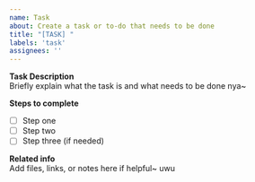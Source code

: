 ```yaml
---
name: Task
about: Create a task or to-do that needs to be done
title: "[TASK] "
labels: 'task'
assignees: ''
---
```


**Task Description**  
Briefly explain what the task is and what needs to be done nya~

**Steps to complete**  
- [ ] Step one  
- [ ] Step two  
- [ ] Step three (if needed)  

**Related info**  
Add files, links, or notes here if helpful~ uwu
